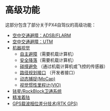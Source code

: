 # 高级功能

这部分包含了部分关于PX4自驾仪的高级功能：

* [空中交通避障：ADSB/FLARM](../advanced_features/traffic_avoidance_adsb.md)
* [空中交通避障：UTM](../advanced_features/traffic_avoidance_utm.md)
* [机器视觉](../computer_vision/README.md) 
  * [自主避障](../computer_vision/obstacle_avoidance.md)（需要机载计算机）
  * [安全降落](../computer_vision/safe_landing.md)（需要机载计算机）
  * [碰撞避免](../computer_vision/collision_prevention.md) （通过机载计算机或飞控的传感器）
  * [路径规划接口](../computer_vision/path_planning_interface.md) （开发者接口）
  * [动态捕捉(MoCap)](../computer_vision/motion_capture.md)
  * [视觉惯性里程计(VIO)](../computer_vision/visual_inertial_odometry.md)
* [铱星/RockBlock卫通系统](../advanced_features/satcom_roadblock.md)
* [精准着陆](../advanced_features/precland.md)
* [GPS载波相位差分技术(RTK GPS)](../advanced_features/rtk-gps.md)